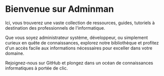 # Bienvenue sur Adminman

Ici, vous trouverez une vaste collection de ressources, guides, tutoriels à destination des professionnels de l'informatique.

Que vous soyez administrateur système, développeur, ou simplement curieux en quête de connaissances, explorez notre bibliothèque et profitez d'un accès facile aux informations nécessaires pour exceller dans votre domaine.

Rejoignez-nous sur GitHub et plongez dans un océan de connaissances informatiques à portée de clic.